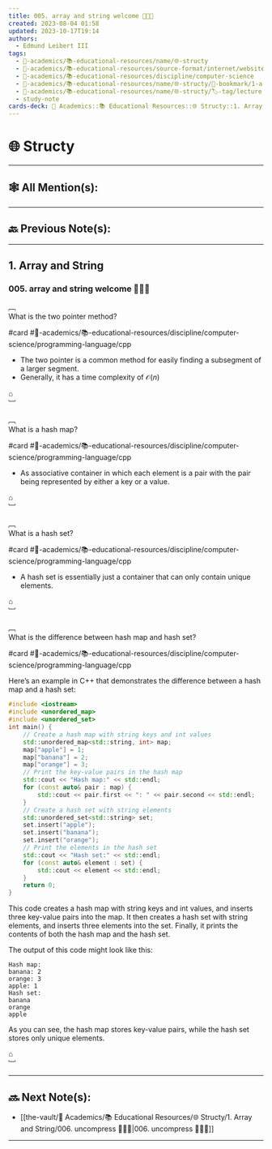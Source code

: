 ```yaml
---
title: 005. array and string welcome 👨🏻‍🏫
created: 2023-08-04 01:58
updated: 2023-10-17T19:14
authors:
  - Edmund Leibert III
tags:
  - 🔴-academics/📚-educational-resources/name/🌐-structy
  - 🔴-academics/📚-educational-resources/source-format/internet/website
  - 🔴-academics/📚-educational-resources/discipline/computer-science
  - 🔴-academics/📚-educational-resources/name/🌐-structy/🔖-bookmark/1-arrray-and-string/005-array-and-string-welcome-👨🏻‍🏫
  - 🔴-academics/📚-educational-resources/name/🌐-structy/🏷️-tag/lecture
  - study-note
cards-deck: 🔴 Academics::📚 Educational Resources::🌐 Structy::1. Array and String::005. array and string welcome 👨🏻‍🏫
---
```


# 🌐 Structy

---

## 🕸️ All Mention(s): 

---

## 🔙 Previous Note(s):

---

## 1. Array and String

### **005. array and string welcome 👨🏻‍🏫**

﹇<br>
What is the two pointer method?

#card  #🔴-academics/📚-educational-resources/discipline/computer-science/programming-language/cpp

- The two pointer is a common method for easily finding a subsegment of a larger segment.
- Generally, it has a time complexity of $\mathcal{O}(n)$

⌂
<br>﹈<br>


﹇<br>
What is a hash map?

#card  #🔴-academics/📚-educational-resources/discipline/computer-science/programming-language/cpp

- As associative container in which each element is a pair with the pair being represented by either a key or a value.

⌂
<br>﹈<br>


﹇<br>
What is a hash set?

#card  #🔴-academics/📚-educational-resources/discipline/computer-science/programming-language/cpp

- A hash set is essentially just a container that can only contain unique elements.

⌂
<br>﹈<br>


﹇<br>
What is the difference between hash map and hash set?

#card  #🔴-academics/📚-educational-resources/discipline/computer-science/programming-language/cpp

Here’s an example in C++ that demonstrates the difference between a hash map and a hash set:

```cpp
#include <iostream>
#include <unordered_map>
#include <unordered_set>
int main() {
    // Create a hash map with string keys and int values
    std::unordered_map<std::string, int> map;
    map["apple"] = 1;
    map["banana"] = 2;
    map["orange"] = 3;
    // Print the key-value pairs in the hash map
    std::cout << "Hash map:" << std::endl;
    for (const auto& pair : map) {
        std::cout << pair.first << ": " << pair.second << std::endl;
    }
    // Create a hash set with string elements
    std::unordered_set<std::string> set;
    set.insert("apple");
    set.insert("banana");
    set.insert("orange");
    // Print the elements in the hash set
    std::cout << "Hash set:" << std::endl;
    for (const auto& element : set) {
        std::cout << element << std::endl;
    }
    return 0;
}
```

This code creates a hash map with string keys and int values, and inserts three key-value pairs into the map. It then creates a hash set with string elements, and inserts three elements into the set. Finally, it prints the contents of both the hash map and the hash set.

The output of this code might look like this:

```
Hash map:
banana: 2
orange: 3
apple: 1
Hash set:
banana
orange
apple
```

As you can see, the hash map stores key-value pairs, while the hash set stores only unique elements. 

⌂
<br>﹈<br>


---

## 🔜 Next Note(s):
- [[the-vault/🔴 Academics/📚 Educational Resources/🌐 Structy/1. Array and String/006. uncompress 👨🏽‍💻|006. uncompress 👨🏽‍💻]]

---
